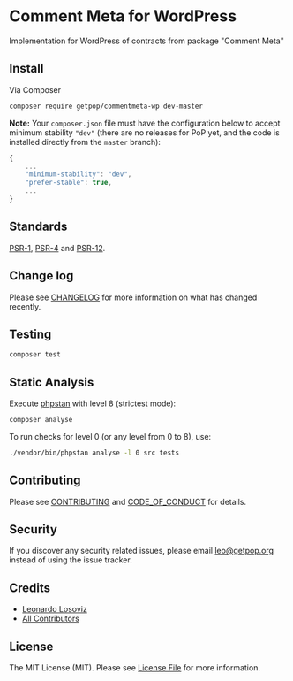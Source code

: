 # Comment Meta for WordPress

<!--
[![Latest Version on Packagist][ico-version]][link-packagist]
[![Software License][ico-license]](LICENSE.md)
[![Build Status][ico-travis]][link-travis]
[![Coverage Status][ico-scrutinizer]][link-scrutinizer]
[![Quality Score][ico-code-quality]][link-code-quality]
[![Total Downloads][ico-downloads]][link-downloads]
-->

Implementation for WordPress of contracts from package "Comment Meta"

## Install

Via Composer

``` bash
composer require getpop/commentmeta-wp dev-master
```

**Note:** Your `composer.json` file must have the configuration below to accept minimum stability `"dev"` (there are no releases for PoP yet, and the code is installed directly from the `master` branch):

```javascript
{
    ...
    "minimum-stability": "dev",
    "prefer-stable": true,
    ...
}
```

<!--
## Usage

``` php
```
-->

## Standards

[PSR-1](https://www.php-fig.org/psr/psr-1), [PSR-4](https://www.php-fig.org/psr/psr-4) and [PSR-12](https://www.php-fig.org/psr/psr-12).

## Change log

Please see [CHANGELOG](CHANGELOG.md) for more information on what has changed recently.

## Testing

``` bash
composer test
```

## Static Analysis

Execute [phpstan](https://github.com/phpstan/phpstan) with level 8 (strictest mode):

``` bash
composer analyse
```

To run checks for level 0 (or any level from 0 to 8), use:

``` bash
./vendor/bin/phpstan analyse -l 0 src tests
```

## Contributing

Please see [CONTRIBUTING](CONTRIBUTING.md) and [CODE_OF_CONDUCT](CODE_OF_CONDUCT.md) for details.

## Security

If you discover any security related issues, please email leo@getpop.org instead of using the issue tracker.

## Credits

- [Leonardo Losoviz][link-author]
- [All Contributors][link-contributors]

## License

The MIT License (MIT). Please see [License File](LICENSE.md) for more information.

[ico-version]: https://img.shields.io/packagist/v/getpop/commentmeta-wp.svg?style=flat-square
[ico-license]: https://img.shields.io/badge/license-MIT-brightgreen.svg?style=flat-square
[ico-travis]: https://img.shields.io/travis/getpop/commentmeta-wp/master.svg?style=flat-square
[ico-scrutinizer]: https://img.shields.io/scrutinizer/coverage/g/getpop/commentmeta-wp.svg?style=flat-square
[ico-code-quality]: https://img.shields.io/scrutinizer/g/getpop/commentmeta-wp.svg?style=flat-square
[ico-downloads]: https://img.shields.io/packagist/dt/getpop/commentmeta-wp.svg?style=flat-square

[link-packagist]: https://packagist.org/packages/getpop/commentmeta-wp
[link-travis]: https://travis-ci.org/getpop/commentmeta-wp
[link-scrutinizer]: https://scrutinizer-ci.com/g/getpop/commentmeta-wp/code-structure
[link-code-quality]: https://scrutinizer-ci.com/g/getpop/commentmeta-wp
[link-downloads]: https://packagist.org/packages/getpop/commentmeta-wp
[link-author]: https://github.com/leoloso
[link-contributors]: ../../contributors
